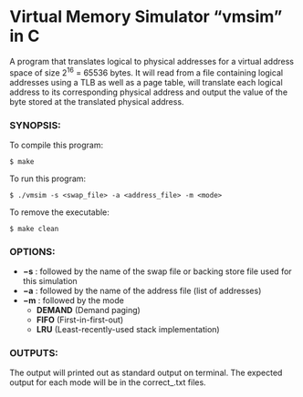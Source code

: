 # Virtual Memory Simulator “vmsim” in C

A program that translates logical to physical addresses for a virtual address space of size 2<sup>16</sup> = 65536 bytes. It will read from a file containing logical addresses using a TLB as well as a page table, will translate each logical address to its corresponding physical address and output the value of the byte stored at the translated physical address.

### SYNOPSIS:
To compile this program:
```
$ make
```
To run this program:
```
$ ./vmsim -s <swap_file> -a <address_file> -m <mode>
```
To remove the executable:
```
$ make clean
```

### OPTIONS:
*	**−s** : followed by the name of the swap file or backing store file used for this simulation
*	**−a** : followed by the name of the address file (list of addresses)
*	**−m** : followed by the mode
	*	**DEMAND** (Demand paging)
    *	**FIFO** (First-in-first-out)
    *	**LRU** (Least-recently-used stack implementation)

### OUTPUTS:
The output will printed out as standard output on terminal. The expected output for each mode will be in the correct_<mode>.txt files.
